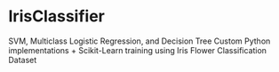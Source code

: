 # IrisClassifier
SVM, Multiclass Logistic Regression, and Decision Tree Custom Python implementations + Scikit-Learn training using Iris Flower Classification Dataset
